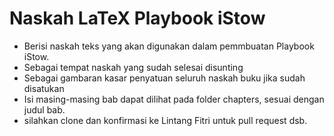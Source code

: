 # Naskah LaTeX Playbook iStow

- Berisi naskah teks yang akan digunakan dalam pemmbuatan Playbook iStow.
- Sebagai tempat naskah yang sudah selesai disunting
- Sebagai gambaran kasar penyatuan seluruh naskah buku jika sudah disatukan
- Isi masing-masing bab dapat dilihat pada folder chapters, sesuai dengan judul bab.
- silahkan clone dan konfirmasi ke Lintang Fitri untuk pull request dsb.